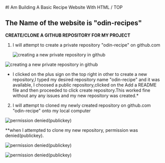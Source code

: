 #I Am Building A Basic Recipe Website With HTML / TOP

## The Name of the website is "odin-recipes"



**CREATE/CLONE A GITHUB REPOSITORY FOR MY PROJECT**

1. I will attempt to create a private repository "odin-recipe" on github.com
   
   ![creating a new private repository in github](https://ibb.co/yPmrwSY)




![creating a new private repository in github](https://ibb.co/wYNpNRG) 

* I clicked on the plus sign on the top right in other to create a new repository,I typed my desired repository name "odin-recipe" and it was available, I choosed a public repository,clicked on the Add a README file and then proceeded to click create repository.This worked fine without any any issues and my new repository was created.*

2. I will attempt to cloned my newly created repository on github.com "odin-recipe" onto my local computer

![permission denied(publickey)](https://ibb.co/V3HL1wH)

**when I attempted to clone my new repository, permission was denied(publickey).

![permission denied(publickey)](https://ibb.co/CKqPbyF)


![permission denied(publickey)](https://ibb.co/vBrJd5Z)